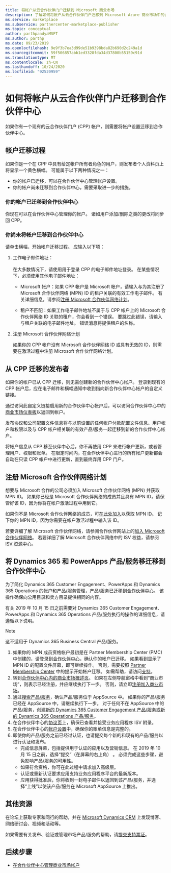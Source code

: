 ```yaml
---
title: 将帐户从云合作伙伴门户迁移到 Microsoft 商业市场
description: 了解如何将帐户从云合作伙伴门户迁移到 Microsoft Azure 商业市场中的合作伙伴中心
ms.service: marketplace
ms.subservice: partnercenter-marketplace-publisher
ms.topic: conceptual
author: parthpandyaMSFT
ms.author: parthp
ms.date: 09/23/2019
ms.openlocfilehash: 9e9f3b7ea3d99de51b9398bda82b690d2c249a1d
ms.sourcegitcommit: 59f506857abb1ed3328fda34d37800b55159c91d
ms.translationtype: MT
ms.contentlocale: zh-CN
ms.lasthandoff: 10/24/2020
ms.locfileid: "92520959"
---
```

# <a name="how-to-migrate-your-account-from-cloud-partner-portal-to-partner-center"></a>如何将帐户从云合作伙伴门户迁移到合作伙伴中心

如果你有一个现有的云合作伙伴门户 (CPP) 帐户，则需要将帐户设置迁移到合作伙伴中心。

## <a name="account-migration-process"></a>帐户迁移过程

如果你是一个在 CPP 中具有给定帐户所有者角色的用户，则发布者个人资料页上将显示一个黄色横幅。 可能属于以下两种情况之一：

- 你的帐户已迁移，可以在合作伙伴中心管理帐户设置。
- 你的帐户尚未迁移到合作伙伴中心，需要采取进一步的措施。

### <a name="your-account-has-been-migrated-to-partner-center"></a>你的帐户已迁移到合作伙伴中心

你现在可以在合作伙伴中心管理你的帐户。 诸如用户添加/删除之类的更改将同步回 CPP。

### <a name="you-have-not-yet-migrated-your-account-to-partner-center"></a>你尚未将帐户迁移到合作伙伴中心

请单击横幅，开始帐户迁移过程。 应输入以下项：

1. 工作电子邮件地址： <br> <br> 在大多数情况下，请使用用于登录 CPP 的电子邮件地址登录。 在某些情况下，必须使用其他电子邮件地址：

    * Microsoft 帐户：如果 CPP 帐户是 Microsoft 帐户，请输入与为其注册了 Microsoft 合作伙伴网络 (MPN) ID 的租户关联的有效工作电子邮件。 有关详细信息，请参阅[注册 Microsoft 合作伙伴网络计划](#sign-up-for-microsoft-partner-network-program)。

    * 租户不匹配：如果工作电子邮件地址不属于与 CPP 帐户上的 Microsoft 合作伙伴网络 ID 关联的租户，你会看到一个错误。 要跳过此错误，请输入与租户关联的电子邮件地址。 错误消息将提供租户的名称。

2. 注册 Microsoft 合作伙伴网络计划

    如果你的 CPP 帐户没有 Microsoft 合作伙伴网络 ID 或具有无效的 ID，则需要在激活过程中注册 Microsoft 合作伙伴网络计划。

## <a name="publishers-moving-from-cpp"></a>从 CPP 迁移的发布者

如果你的帐户已从 CPP 迁移，则无需创建新的合作伙伴中心帐户。 登录到现有的 CPP 帐户后，应在电子邮件和横幅通知中收到指向新合作伙伴中心帐户的自定义链接。

通过访问此自定义链接启用新的合作伙伴中心帐户后，可以访问合作伙伴中心中的[商业市场仪表板](https://partner.microsoft.com/dashboard/commercial-marketplace/overview)以返回到帐户。

发布协议和公司配置文件信息将与以前设置的任何帐户付款配置文件信息、用户帐户和权限以及与 CPP 帐户相关联的有效产品/服务一起迁移到新的合作伙伴中心帐户。

将帐户信息从 CPP 移至伙伴中心后，你不再使用 CPP 来进行帐户更新，或者管理用户、权限和账单。 在限定时间内，在合作伙伴中心进行的所有帐户更新都会自动在只读 CPP 帐户中进行更新，直到最终弃用 CPP 门户。

## <a name="sign-up-for-microsoft-partner-network-program"></a>注册 Microsoft 合作伙伴网络计划

想要与 Microsoft 合作的公司必须加入 Microsoft 合作伙伴网络 (MPN) 并获取 MPN ID。 如果你已经是 Microsoft 合作伙伴网络的成员并且具有 MPN ID，请保管好该 ID，因为你将在帐户激活过程中用到它。  

如果你不是 Microsoft 合作伙伴网络的成员，可[在此处加入](https://signup.microsoft.com/signup?sku=StoreForBusinessIW&origin=partnerdashboard&culture=en-us&ru=https://partner.microsoft.com/dashboard/account/v3/xpu/onboard?ru=/dashboard/account/v3/enrollment/companyprofile/basicpartnernetwork/new)以获取 MPN ID。 记下你的 MPN ID，因为你需要在帐户激活过程中输入该 ID。

若要详细了解 Microsoft 合作伙伴网络，请参阅合作伙伴网站上的[加入 Microsoft 合作伙伴网络](https://partner.microsoft.com/membership)。 若要详细了解 Microsoft 合作伙伴网络中的 ISV 权益，请参阅 [ISV 资源中心](https://partner.microsoft.com/isv-resource-hub)。  

## <a name="move-dynamics-365-and-powerapps-offers-to-partner-center"></a>将 Dynamics 365 和 PowerApps 产品/服务移迁移到合作伙伴中心

为了简化 Dynamics 365 Customer Engagement、PowerApps 和 Dynamics 365 Operations 的帐户和产品/服务管理，产品/服务已迁移到[合作伙伴中心](https://partner.microsoft.com/)。 该操作确保向公用目录和卖方目录提供相同的内容。

有关 2019 年 10 月 15 日之前需要对 Dynamics 365 Customer Engagement、PowerApps 和 Dynamics 365 Operations 产品/服务执行的操作的详细信息，请遵循以下说明。

> [!NOTE]
> 这不适用于 Dynamics 365 Business Central 产品/服务。  

1. 如果你的 MPN 成员资格帐户最初是在 Partner Membership Center (PMC) 中创建的，请登录到[合作伙伴中心](https://partner.microsoft.com/pcv/accountsettings/connectedpartnerprofile)，确认你的帐户已迁移。 如果看到显示了 MPN ID 的配置文件屏幕，即可继续操作。 否则，需要按照 [Partner Membership Center](https://partners.microsoft.com/partnerprogram/Welcome.aspx) 中的提示开始帐户迁移。 如需帮助，请访问[支持](https://partner.microsoft.com/support?issueid=100-0077)。
2. 转到[合作伙伴中心内的商业市场概述页](https://partner.microsoft.com/dashboard/commercial-marketplace/overview)。 如果在左侧导航窗格中看到“商业市场”，则表示已经注册，并应继续执行下一步。 否则，请立即[注册加入商业市场](https://partner.microsoft.com/dashboard/account/v3/enrollment/introduction/partnership)。
3. 通过[搜索产品/服务](https://appsource.microsoft.com/)，确认产品/服务位于 AppSource 中。 如果你的产品/服务已经在 AppSource 中，请继续执行下一步。 对于任何不在 AppSource 中的产品/服务，创建[新的 Dynamics 365 Customer Engagement 产品/服务](create-new-customer-engagement-offer.md)或[新的 Dynamics 365 Operations 产品/服务](create-new-operations-offer.md)。
4. 在合作伙伴中心的[协议页](https://partner.microsoft.com/dashboard/account/agreements)上，确保已查看并接受业务应用程序 ISV 附录。
5. 在合作伙伴中心的[帐户设置](https://partner.microsoft.com/dashboard/account/v3/accountsettings/billingprofile)中，确保你的账单信息是完整的。
6. 即使你的产品/服务之前已经过认证，也请提交每个新的和现有的产品/服务以进行认证和发布。
    * 完成信息屏幕，包括提供用于认证的应用以及营销信息。 在 2019 年 10 月 15 日之前，选择“提交”（在屏幕的右上角） 。 必须完成这些步骤，避免影响产品/服务的可用性。
    * 如果符合资格，你可在此过程中请求加入高级层。
    * 认证或重新认证要求应用支持业务应用程序平台的最新版本。
    * 应用获得批准后，你将收到一封电子邮件以返回到该产品/服务，并选择“上线”以使该产品/服务在 Microsoft AppSource 上推出。

## <a name="additional-resources"></a>其他资源

在论坛上获取专家和同行的帮助，并在 [Microsoft Dynamics CRM](https://community.dynamics.com/crm?wa=wsignin1.0) 上发现博客、网络研讨会、视频和活动等。

如果需要有关发布、验证或管理市场产品/服务的帮助，请[提交支持票证](https://aka.ms/MarketplacePublisherSupport)。

## <a name="next-step"></a>后续步骤

- [在合作伙伴中心管理商业市场帐户](./manage-account.md)
